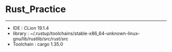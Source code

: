 # Rust_Practice
-------------------------------------------

- IDE : CLion 19.1.4
- library : ~/.rustup/toolchains/stable-x86_64-unknown-linux-gnu/lib/rustlib/src/rust/src
- Toolchain : cargo 1.35.0
